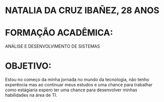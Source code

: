 # NATALIA DA CRUZ IBAÑEZ, **28 ANOS** 

# FORMAÇÃO ACADÊMICA: 
ANÁLISE E DESENVOLVIMENTO DE SISTEMAS

# OBJETIVO:
  Estou no começo da minha jornada no mundo da tecnologia, não tenho experência mas ao continuar meus estudos e uma chance para trabalhar como estágiaria espero ter uma chance para desenvolver minhas habilidades na área de TI. 
